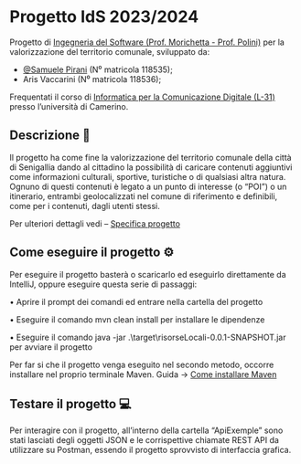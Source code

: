 # Progetto IdS 2023/2024
Progetto di [Ingegneria del Software (Prof. Morichetta - Prof. Polini)](http://www.didattica.cs.unicam.it/doku.php?id=didattica:ay2324:ids:main) per la valorizzazione del territorio comunale, sviluppato da:
-	[@Samuele Pirani](https://github.com/SamuelePirani) (N⁰ matricola 118535);
-	Aris Vaccarini (N⁰ matricola 118536);
  
Frequentati il corso di [Informatica per la Comunicazione Digitale (L-31)](http://www.didattica.cs.unicam.it/doku.php?id=didattica:licd) presso l’università di Camerino.  

## Descrizione :page_facing_up:
Il progetto ha come fine la valorizzazione del territorio comunale della città di Senigallia dando al cittadino la possibilità di caricare contenuti aggiuntivi come informazioni culturali, sportive, turistiche o di qualsiasi altra natura. Ognuno di questi contenuti è legato a un punto di interesse (o “POI”) o un itinerario, entrambi geolocalizzati nel comune di riferimento e definibili, come per i contenuti, dagli utenti stessi.

Per ulteriori dettagli vedi – [Specifica progetto](https://docs.google.com/document/d/1kqarA2bRB8I8StOazcWotmkxf4Afycyl34a-n536JHo/edit)

## Come eseguire il progetto :gear:
Per eseguire il progetto basterà o scaricarlo ed eseguirlo direttamente da IntelliJ, oppure eseguire questa serie di passaggi:

•	Aprire il prompt dei comandi ed entrare nella cartella del progetto

•	Eseguire il comando mvn clean install per installare le dipendenze

•	Eseguire il comando java -jar .\target\risorseLocali-0.0.1-SNAPSHOT.jar per avviare il progetto

Per far si che il progetto venga eseguito nel secondo metodo, occorre installare nel proprio terminale Maven. 
Guida -> [Come installare Maven](https://www.html.it/articoli/maven-organizzazione-dei-progetti-java/) 
## Testare il progetto :computer:

Per interagire con il progetto, all’interno della cartella “ApiExemple” sono stati lasciati degli oggetti JSON e le corrispettive chiamate REST API da utilizzare su Postman, essendo il progetto sprovvisto di interfaccia grafica.

